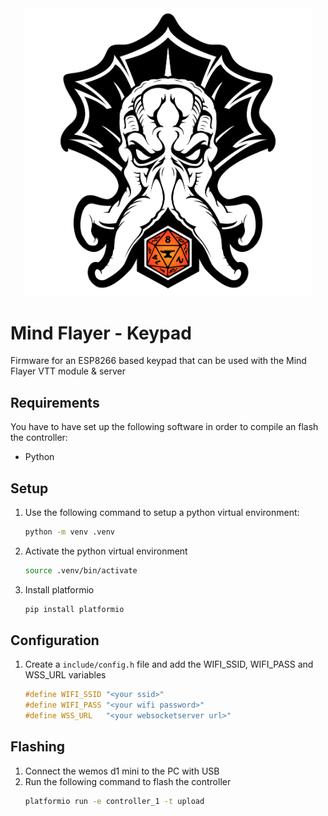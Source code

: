 <div align="center">
<img width="460" src="https://raw.githubusercontent.com/mindflayer-vtt/mindflayer-keypad/main/.github/foundryvtt-mindflayer-logo.png">
</div>

# Mind Flayer - Keypad
Firmware for an ESP8266 based keypad that can be used with the Mind Flayer VTT module &amp; server

## Requirements
You have to have set up the following software in order to compile an flash the controller:

 - Python

## Setup

1. Use the following command to setup a python virtual environment:
   ```bash
   python -m venv .venv
   ```
2. Activate the python virtual environment
   ```bash
   source .venv/bin/activate
   ```
3. Install platformio
   ```bash
   pip install platformio
   ```

## Configuration

1. Create a `include/config.h` file and add the WIFI_SSID, WIFI_PASS and WSS_URL variables
   ```cpp
   #define WIFI_SSID "<your ssid>"
   #define WIFI_PASS "<your wifi password>"
   #define WSS_URL   "<your websocketserver url>"
   ```

## Flashing

1. Connect the wemos d1 mini to the PC with USB
2. Run the following command to flash the controller
   ```bash
   platformio run -e controller_1 -t upload
   ```
